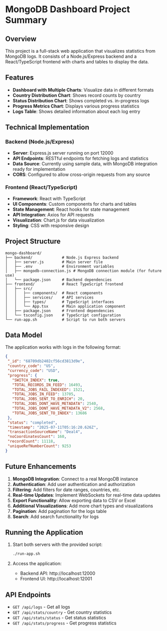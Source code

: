 # MongoDB Dashboard Project Summary

## Overview

This project is a full-stack web application that visualizes statistics from MongoDB logs. It consists of a Node.js/Express backend and a React/TypeScript frontend with charts and tables to display the data.

## Features

- **Dashboard with Multiple Charts**: Visualize data in different formats
- **Country Distribution Chart**: Shows record counts by country
- **Status Distribution Chart**: Shows completed vs. in-progress logs
- **Progress Metrics Chart**: Displays various progress statistics
- **Logs Table**: Shows detailed information about each log entry

## Technical Implementation

### Backend (Node.js/Express)

- **Server**: Express.js server running on port 12000
- **API Endpoints**: RESTful endpoints for fetching logs and statistics
- **Data Source**: Currently using sample data, with MongoDB integration ready for implementation
- **CORS**: Configured to allow cross-origin requests from any source

### Frontend (React/TypeScript)

- **Framework**: React with TypeScript
- **UI Components**: Custom components for charts and tables
- **State Management**: React hooks for state management
- **API Integration**: Axios for API requests
- **Visualization**: Chart.js for data visualization
- **Styling**: CSS with responsive design

## Project Structure

```
mongo-dashboard/
├── backend/             # Node.js Express backend
│   ├── server.js        # Main server file
│   ├── .env             # Environment variables
│   ├── mongodb-connection.js # MongoDB connection module (for future use)
│   └── package.json     # Backend dependencies
├── frontend/            # React TypeScript frontend
│   ├── src/
│   │   ├── components/  # React components
│   │   ├── services/    # API services
│   │   ├── types/       # TypeScript interfaces
│   │   └── App.tsx      # Main application component
│   ├── package.json     # Frontend dependencies
│   └── tsconfig.json    # TypeScript configuration
└── run-app.sh           # Script to run both servers
```

## Data Model

The application works with logs in the following format:

```json
{
 "_id": "68709db2402cf56cd3813d9e",
 "country_code": "US",
 "currency_code": "USD",
 "progress": {
   "SWITCH_INDEX": true,
   "TOTAL_RECORDS_IN_FEED": 16493,
   "TOTAL_JOBS_FAIL_INDEXED": 1521,
   "TOTAL_JOBS_IN_FEED": 13705,
   "TOTAL_JOBS_SENT_TO_ENRICH": 20,
   "TOTAL_JOBS_DONT_HAVE_METADATA": 2540,
   "TOTAL_JOBS_DONT_HAVE_METADATA_V2": 2568,
   "TOTAL_JOBS_SENT_TO_INDEX": 13686
 },
 "status": "completed",
 "timestamp": "2025-07-11T05:16:20.626Z",
 "transactionSourceName": "Deal4",
 "noCoordinatesCount": 160,
 "recordCount": 11118,
 "uniqueRefNumberCount": 9253
}
```

## Future Enhancements

1. **MongoDB Integration**: Connect to a real MongoDB instance
2. **Authentication**: Add user authentication and authorization
3. **Filtering**: Add filters for date ranges, countries, etc.
4. **Real-time Updates**: Implement WebSockets for real-time data updates
5. **Export Functionality**: Allow exporting data to CSV or Excel
6. **Additional Visualizations**: Add more chart types and visualizations
7. **Pagination**: Add pagination for the logs table
8. **Search**: Add search functionality for logs

## Running the Application

1. Start both servers with the provided script:
   ```bash
   ./run-app.sh
   ```

2. Access the application:
   - Backend API: http://localhost:12000
   - Frontend UI: http://localhost:12001

## API Endpoints

- `GET /api/logs` - Get all logs
- `GET /api/stats/country` - Get country statistics
- `GET /api/stats/status` - Get status statistics
- `GET /api/stats/progress` - Get progress statistics